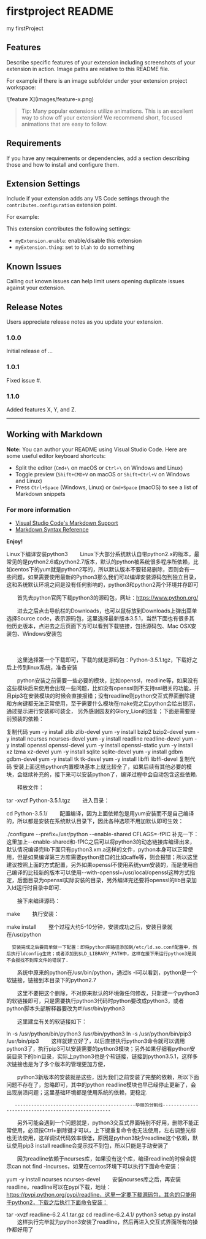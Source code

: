 # firstproject README

my firstProject

## Features

Describe specific features of your extension including screenshots of your extension in action. Image paths are relative to this README file.

For example if there is an image subfolder under your extension project workspace:

\!\[feature X\]\(images/feature-x.png\)

> Tip: Many popular extensions utilize animations. This is an excellent way to show off your extension! We recommend short, focused animations that are easy to follow.

## Requirements

If you have any requirements or dependencies, add a section describing those and how to install and configure them.

## Extension Settings

Include if your extension adds any VS Code settings through the `contributes.configuration` extension point.

For example:

This extension contributes the following settings:

* `myExtension.enable`: enable/disable this extension
* `myExtension.thing`: set to `blah` to do something

## Known Issues

Calling out known issues can help limit users opening duplicate issues against your extension.

## Release Notes

Users appreciate release notes as you update your extension.

### 1.0.0

Initial release of ...

### 1.0.1

Fixed issue #.

### 1.1.0

Added features X, Y, and Z.

-----------------------------------------------------------------------------------------------------------

## Working with Markdown

**Note:** You can author your README using Visual Studio Code.  Here are some useful editor keyboard shortcuts:

* Split the editor (`Cmd+\` on macOS or `Ctrl+\` on Windows and Linux)
* Toggle preview (`Shift+CMD+V` on macOS or `Shift+Ctrl+V` on Windows and Linux)
* Press `Ctrl+Space` (Windows, Linux) or `Cmd+Space` (macOS) to see a list of Markdown snippets

### For more information

* [Visual Studio Code's Markdown Support](http://code.visualstudio.com/docs/languages/markdown)
* [Markdown Syntax Reference](https://help.github.com/articles/markdown-basics/)

**Enjoy!**







Linux下编译安装python3
　　Linux下大部分系统默认自带python2.x的版本，最常见的是python2.6或python2.7版本，默认的python被系统很多程序所依赖，比如centos下的yum就是python2写的，所以默认版本不要轻易删除，否则会有一些问题，如果需要使用最新的Python3那么我们可以编译安装源码包到独立目录，这和系统默认环境之间是没有任何影响的，python3和python2两个环境并存即可

　　首先去python官网下载python3的源码包，网址：https://www.python.org/

　　进去之后点击导航栏的Downloads，也可以鼠标放到Downloads上弹出菜单选择Source code，表示源码包，这里选择最新版本3.5.1，当然下面也有很多其他历史版本，点进去之后页面下方可以看到下载链接，包括源码包、Mac OSX安装包、Windows安装包

　　

　　这里选择第一个下载即可，下载的就是源码包：Python-3.5.1.tgz，下载好之后上传到linux系统，准备安装

　　python安装之前需要一些必要的模块，比如openssl，readline等，如果没有这些模块后来使用会出现一些问题，比如没有openssl则不支持ssl相关的功能，并且pip3在安装模块的时候会直接报错；没有readline则python交互式界面删除键和方向键都无法正常使用，至于需要什么模块在make完之后python会给出提示，通过提示进行安装即可装全， 另外感谢园友的Glory_Lion的回复；下面是需要提前预装的依赖：

复制代码
yum -y install zlib zlib-devel
yum -y install bzip2 bzip2-devel
yum -y install ncurses ncurses-devel
yum -y install readline readline-devel
yum -y install openssl openssl-devel
yum -y install openssl-static
yum -y install xz lzma xz-devel
yum -y install sqlite sqlite-devel
yum -y install gdbm gdbm-devel
yum -y install tk tk-devel
yum -y install libffi libffi-devel
复制代码
       安装上面这些python内置模块基本上就比较全了，如果后续有其他必要的模块，会继续补充的，接下来可以安装python了，编译过程中会自动包含这些依赖.

　　释放文件：

tar -xvzf Python-3.5.1.tgz
　　进入目录：

cd Python-3.5.1/
　　配置编译，因为上面依赖包是用yum安装而不是自己编译的，所以都是安装在系统默认目录下，因此各种选项不用加默认即可生效：

./configure --prefix=/usr/python --enable-shared CFLAGS=-fPIC
      补充一下：这里加上--enable-shared和-fPIC之后可以将python3的动态链接库编译出来，默认情况编译完lib下面只有python3.xm.a这样的文件，python本身可以正常使用，但是如果编译第三方库需要python接口的比如caffe等，则会报错；所以这里建议按照上面的方式配置，另外如果openssl不使用系统yum安装的，而是使用自己编译的比较新的版本可以使用--with-openssl=/usr/local/openssl这种方式指定，后面目录为openssl实际安装的目录，另外编译完还要将openssl的lib目录加入ld运行时目录中即可. 

　　接下来编译源码：

make
　　执行安装：

make install
　　整个过程大约5-10分钟，安装成功之后，安装目录就在/usr/python

      安装完成之后要简单做一下配置：即将python库路径添加到/etc/ld.so.conf配置中，然后执行ldconfig生效；或者添加到$LD_LIBRARY_PATH中，这样在接下来运行python3是就不会报找不到库文件的错误了.

　　系统中原来的python在/usr/bin/python，通过ls -l可以看到，python是一个软链接，链接到本目录下的python2.7

　　这里不要把这个删除，不对原来默认的环境做任何修改，只新建一个python3的软链接即可，只是需要执行python3代码时python要改成python3，或者python脚本头部解释器要改为#!/usr/bin/python3

　　这里建立有关的软链接如下：

ln -s /usr/python/bin/python3 /usr/bin/python3
ln -s /usr/python/bin/pip3 /usr/bin/pip3
　　这样就建立好了，以后直接执行python3命令就可以调用python3了，执行pip3可以安装需要的python3模块；另外如果仔细看python安装目录下的bin目录，实际上python3也是个软链接，链接到python3.5.1，这样多次链接也是为了多个版本的管理更加方便，

　　python3新版本的安装就是这些，因为我们之前安装了完整的依赖，所以下面问题不存在了，忽略即可，其中的python readline模块也早已经停止更新了，会出现崩溃问题；这里基础环境都是使用系统的依赖，更稳定.

       --------------------------------------------华丽的分割线---------------------------------------------------

　　另外可能会遇到一个问题就是，python3交互式界面特别不好用，删除不能正常使用，必须按Ctrl+删除键才可以，上下键重复命令也无法使用，左右调整光标也无法使用，这样调试代码效率很低，原因是python3缺少readline这个依赖，默认使用pip3 install readline会提示找不到包，所以只能是手动安装了

　　因为readline依赖于ncurses库，如果没有这个库，编译readline的时候会提示can not find -lncurses，如果在centos环境下可以执行下面命令安装：

yum -y install ncurses ncurses-devel
　　安装ncurses库之后，再安装readline，readline可以在pypi下载，地址：https://pypi.python.org/pypi/readline，这里一定要下载源码包，其余的只能用于python2，下载之后执行下面命令安装：

tar -xvzf readline-6.2.4.1.tar.gz
cd readline-6.2.4.1/
python3 setup.py install
　　这样执行完毕就为python3安装了readline，然后再进入交互式界面所有的操作都好用了